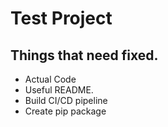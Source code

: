 # Test Project

## Things that need fixed.
 * Actual Code
 * Useful README.
 * Build CI/CD pipeline
 * Create pip package
